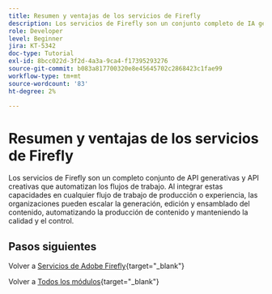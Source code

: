 ```yaml
---
title: Resumen y ventajas de los servicios de Firefly
description: Los servicios de Firefly son un conjunto completo de IA generativa y API creativas que automatizan los flujos de trabajo
role: Developer
level: Beginner
jira: KT-5342
doc-type: Tutorial
exl-id: 8bcc022d-3f2d-4a3a-9ca4-f17395293276
source-git-commit: b083a817700320e8e45645702c2868423c1fae99
workflow-type: tm+mt
source-wordcount: '83'
ht-degree: 2%

---
```


# Resumen y ventajas de los servicios de Firefly

Los servicios de Firefly son un completo conjunto de API generativas y API creativas que automatizan los flujos de trabajo. Al integrar estas capacidades en cualquier flujo de trabajo de producción o experiencia, las organizaciones pueden escalar la generación, edición y ensamblado del contenido, automatizando la producción de contenido y manteniendo la calidad y el control.

## Pasos siguientes

Volver a [Servicios de Adobe Firefly](./firefly-services.md){target="_blank"}

Volver a [Todos los módulos](../../../overview.md){target="_blank"}

